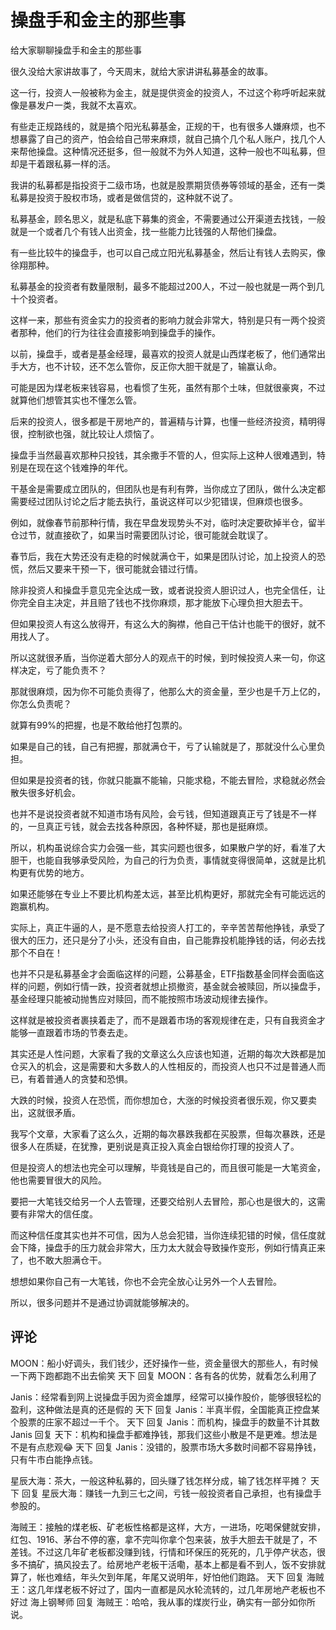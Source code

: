 # 操盘手和金主的那些事
[url]: (https://t.zsxq.com/FaMfUjq)

给大家聊聊操盘手和金主的那些事

很久没给大家讲故事了，今天周末，就给大家讲讲私募基金的故事。

这一行，投资人一般被称为金主，就是提供资金的投资人，不过这个称呼听起来就像是暴发户一类，我就不太喜欢。

有些走正规路线的，就是搞个阳光私募基金，正规的干，也有很多人嫌麻烦，也不想暴露了自己的资产，怕会给自己带来麻烦，就自己搞个几个私人账户，找几个人来帮他操盘。这种情况还挺多，但一般就不为外人知道，这种一般也不叫私募，但却是干着跟私募一样的活。

我讲的私募都是指投资于二级市场，也就是股票期货债券等领域的基金，还有一类私募是投资于股权市场，或者是做信贷的，这种就不说了。

私募基金，顾名思义，就是私底下募集的资金，不需要通过公开渠道去找钱，一般就是一个或者几个有钱人出资金，找一些能力比钱强的人帮他们操盘。

有一些比较牛的操盘手，也可以自己成立阳光私募基金，然后让有钱人去购买，像徐翔那种。

私募基金的投资者有数量限制，最多不能超过200人，不过一般也就是一两个到几十个投资者。

这样一来，那些有资金实力的投资者的影响力就会非常大，特别是只有一两个投资者那种，他们的行为往往会直接影响到操盘手的操作。

以前，操盘手，或者是基金经理，最喜欢的投资人就是山西煤老板了，他们通常出手大方，也不计较，还不怎么管你，反正你大胆干就是了，输赢认命。

可能是因为煤老板来钱容易，也看惯了生死，虽然有那个土味，但就很豪爽，不过就算他们想管其实也不懂怎么管。

后来的投资人，很多都是干房地产的，普遍精与计算，也懂一些经济投资，精明得很，控制欲也强，就比较让人烦恼了。

操盘手当然最喜欢那种只投钱，其余撒手不管的人，但实际上这种人很难遇到，特别是在现在这个钱难挣的年代。

干基金是需要成立团队的，但团队也是有利有弊，当你成立了团队，做什么决定都需要经过团队讨论之后才能去执行，虽说这样可以少犯错误，但麻烦也很多。

例如，就像春节前那种行情，我在早盘发现势头不对，临时决定要砍掉半仓，留半仓过节，就直接砍了，如果当时需要团队讨论，很可能就会耽误了。

春节后，我在大势还没有走稳的时候就满仓干，如果是团队讨论，加上投资人的恐慌，然后又要来干预一下，很可能就会错过行情。

除非投资人和操盘手意见完全达成一致，或者说投资人胆识过人，也完全信任，让你完全自主决定，并且赔了钱也不找你麻烦，那才能放下心理负担大胆去干。

但如果投资人有这么放得开，有这么大的胸襟，他自己干估计也能干的很好，就不用找人了。

所以这就很矛盾，当你逆着大部分人的观点干的时候，到时候投资人来一句，你这样决定，亏了能负责不？

那就很麻烦，因为你不可能负责得了，他那么大的资金量，至少也是千万上亿的，你怎么负责呢？

就算有99%的把握，也是不敢给他打包票的。

如果是自己的钱，自己有把握，那就满仓干，亏了认输就是了，那就没什么心里负担。

但如果是投资者的钱，你就只能赢不能输，只能求稳，不能去冒险，求稳就必然会散失很多好机会。

也并不是说投资者就不知道市场有风险，会亏钱，但知道跟真正亏了钱是不一样的，一旦真正亏钱，就会去找各种原因，各种怀疑，那也是挺麻烦。

所以，机构虽说综合实力会强一些，其实问题也很多，如果散户学的好，看准了大胆干，也能自我够承受风险，为自己的行为负责，事情就变得很简单，这就是比机构更有优势的地方。

如果还能够在专业上不要比机构差太远，甚至比机构更好，那就完全有可能远远的跑赢机构。

实际上，真正牛逼的人，是不愿意去给投资人打工的，辛辛苦苦帮他挣钱，承受了很大的压力，还只是分了小头，还没有自由，自己能靠投机能挣钱的话，何必去找那个不自在！

也并不只是私募基金才会面临这样的问题，公募基金，ETF指数基金同样会面临这样的问题，例如行情一跌，投资者就想止损撤资，基金就会被赎回，所以操盘手，基金经理只能被动抛售应对赎回，而不能按照市场波动规律去操作。

这样就是被投资者裹挟着走了，而不是跟着市场的客观规律在走，只有自我资金才能够一直跟着市场的节奏去走。

其实还是人性问题，大家看了我的文章这么久应该也知道，近期的每次大跌都是加仓买入的机会，这是需要和大多数人的人性相反的，而投资人也只不过是普通人而已，有着普通人的贪婪和恐惧。

大跌的时候，投资人在恐慌，而你想加仓，大涨的时候投资者很乐观，你又要卖出，这就很矛盾。

我写个文章，大家看了这么久，近期的每次暴跌我都在买股票，但每次暴跌，还是很多人在质疑，在犹豫，更别说是真正投入真金白银给你打理的投资人了。

但是投资人的想法也完全可以理解，毕竟钱是自己的，而且很可能是一大笔资金，他也需要冒很大的风险。

要把一大笔钱交给另一个人去管理，还要交给别人去冒险，那心也是很大的，这需要有非常大的信任度。

而这种信任度其实也并不可信，因为人总会犯错，当你连续犯错的时候，信任度就会下降，操盘手的压力就会非常大，压力太大就会导致操作变形，例如行情真正来了，也不敢大胆满仓干。

想想如果你自己有一大笔钱，你也不会完全放心让另外一个人去冒险。

所以，很多问题并不是通过协调就能够解决的。

## 评论
MOON：船小好调头，我们钱少，还好操作一些，资金量很大的那些人，有时候一下两下跑都跑不出去偷笑
天下 回复 MOON：各有各的优势，就看怎么利用了

Janis：经常看到网上说操盘手因为资金雄厚，经常可以操作股价，能够很轻松的盈利，这种做法是真的还是假的
天下 回复 Janis：半真半假，全国能真正控盘某个股票的庄家不超过一千个。
天下 回复 Janis：而机构，操盘手的数量不计其数
Janis 回复 天下：机构和操盘手都难挣钱，那我们这些小散是不是更难。想法是不是有点悲观😂
天下 回复 Janis：没错的，股票市场大多数时间都不容易挣钱，只有牛市白能挣点钱。

星辰大海：茶大，一般这种私募的，回头赚了钱怎样分成，输了钱怎样平摊？
天下 回复 星辰大海：赚钱一九到三七之间，亏钱一般投资者自己承担，也有操盘手参股的。

海贼王：接触的煤老板、矿老板性格都是这样，大方，一进场，吃喝保健就安排，红包、1916、茅台不停的塞，拿不完叫你拿个包来装，放手大胆去干就是了，不差钱。不过这几年矿老板都没赚到钱，行情和环保压的死死的，几乎停产状态，很多不搞矿，搞风投去了。给房地产老板干活嘞，基本上都是看不到人，饭不安排就算了，帐也难结，年头欠到年尾，年尾又说明年，好怕他们跑路。
天下 回复 海贼王：这几年煤老板不好过了，国内一直都是风水轮流转的，过几年房地产老板也不好过
海上钢琴师 回复 海贼王：哈哈，我从事的煤炭行业，确实有一部分如你所说。